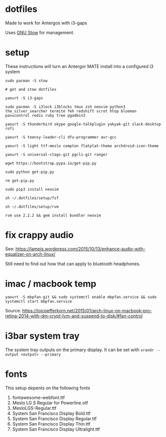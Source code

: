 # dotfiles

Made to work for Antergos with i3-gaps

Uses [GNU Stow](https://www.gnu.org/software/stow/) for management.

# setup

These instructions will turn an Antergor MATE install into a configured i3 system

`sudo pacman -S stow`

`# get and stow dotfiles`

`yaourt -S i3-gaps`

`sudo pacman -S i3lock i3blocks tmux zsh neovim python3 the_silver_searcher termite feh redshift scrot htop blueman pavucontrol redis ruby tree pgadmin3`

`yaourt -S thunderbird skype google-talkplugin yakyak-git slack-desktop rofi`

`yaourt -S teensy-loader-cli dfu-programmer avr-gcc`

`yaourt -S light ttf-meslo compton flatplat-theme archdroid-icon-theme`

`yaourt -S universal-ctags-git pgcli-git ranger`

`wget https://bootstrap.pypa.io/get-pip.py`

`sudo python get-pip.py`

`rm get-pip.py`

`sudo pip3 install neovim`

`sh ~/.dotfiles/setup/fzf`

`sh ~/.dotfiles/setup/rvm`

`rvm use 2.2.2 && gem install bundler neovim`

# fix crappy audio

See: https://lampjs.wordpress.com/2015/10/13/enhance-audio-with-equalizer-on-arch-linux/

Still need to find out how that can apply to bluetooth headphones.

# imac / macbook temp

`yaourt -S mbpfan-git && sudo systemctl enable mbpfan.service && sudo systemctl start mbpfan.service`

Source: https://loicpefferkorn.net/2015/01/arch-linux-on-macbook-pro-retina-2014-with-dm-crypt-lvm-and-suspend-to-disk/#fan-control

# i3bar system tray

The system tray outputs on the primary display.  It can be set with `xrandr --output <output> --primary`

# fonts

This setup depents on the following fonts

1. fontawesome-webfont.ttf
1. Meslo LG S Regular for Powerline.otf
1. MesloLGS-Regular.ttf
1. System San Francisco Display Bold.ttf
1. System San Francisco Display Regular.ttf
1. System San Francisco Display Thin.ttf
1. System San Francisco Display Ultralight.ttf
